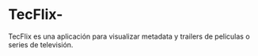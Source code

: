 # TecFlix-
TecFlix es una aplicación para visualizar metadata y trailers de peliculas o series de televisión. 
